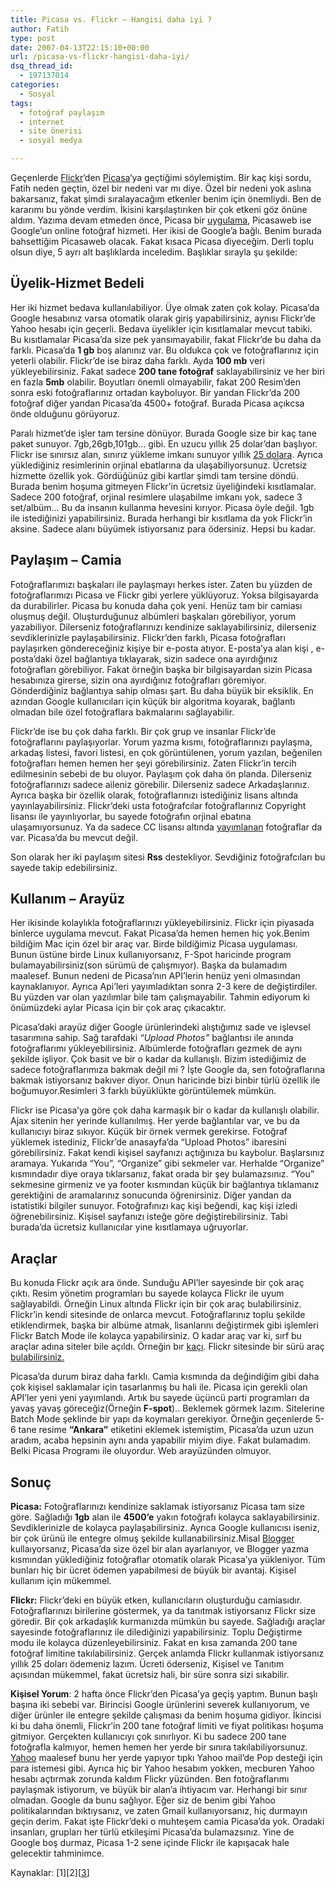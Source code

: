 ```yaml
---
title: Picasa vs. Flickr – Hangisi daha iyi ?
author: Fatih
type: post
date: 2007-04-13T22:15:10+00:00
url: /picasa-vs-flickr-hangisi-daha-iyi/
dsq_thread_id:
  - 197137014
categories:
  - Sosyal
tags:
  - fotoğraf paylaşım
  - internet
  - site önerisi
  - sosyal medya

---
```

Geçenlerde [Flickr][1]&#8216;den [Picasa][2]&#8216;ya geçtiğimi söylemiştim. Bir kaç kişi sordu, Fatih neden geçtin, özel bir nedeni var mı diye. Özel bir nedeni yok aslına bakarsanız, fakat şimdi sıralayacağım etkenler benim için önemliydi. Ben de kararımı bu yönde verdim. İkisini karşılaştırıken bir çok etkeni göz önüne aldım. Yazıma devam etmeden önce, Picasa bir [uygulama][3], Picasaweb ise Google&#8217;un online fotoğraf hizmeti. Her ikisi de Google&#8217;a bağlı. Benim burada bahsettiğim Picasaweb olacak. Fakat kısaca Picasa diyeceğim. Derli toplu olsun diye, 5 ayrı alt başlıklarda inceledim. Başlıklar sırayla şu şekilde:

<!--more-->

## **Üyelik-Hizmet Bedeli**

Her iki hizmet bedava kullanılabiliyor. Üye olmak zaten çok kolay. Picasa&#8217;da Google hesabınız varsa otomatik olarak giriş yapabilirsiniz, aynısı Flickr&#8217;de Yahoo hesabı için geçerli. Bedava üyelikler için kısıtlamalar mevcut tabiki. Bu kısıtlamalar Picasa&#8217;da size pek yansımayabilir, fakat Flickr&#8217;de bu daha da farklı. Picasa&#8217;da **1 gb** boş alanınız var. Bu oldukca çok ve fotoğraflarınız için yeterli olabilir. Flickr&#8217;de ise biraz daha farklı. Ayda **100 mb** veri yükleyebilirsiniz. Fakat sadece **200 tane fotoğraf** saklayabilirsiniz ve her biri en fazla **5mb** olabilir. Boyutları önemli olmayabilir, fakat 200 Resim&#8217;den sonra eski fotoğraflarınız ortadan kayboluyor. Bir yandan Flickr&#8217;da 200 fotoğraf diğer yandan Picasa&#8217;da 4500+ fotoğraf. Burada Picasa açıkcsa önde olduğunu görüyoruz.

Paralı hizmet&#8217;de işler tam tersine dönüyor. Burada Google size bir kaç tane paket sunuyor. 7gb,26gb,101gb&#8230; gibi. En uzucu yıllık 25 dolar&#8217;dan başlıyor.  
Flickr ise sınırsız alan, sınırız yükleme imkanı sunuyor yıllık [25 dolara][4]. Ayrıca yüklediğiniz resimlerinin orjinal ebatlarına da ulaşabiliyorsunuz. Ücretsiz hizmette özellik yok. Gördüğünüz gibi kartlar şimdi tam tersine döndü. Burada benim hoşuma gitmeyen Flickr&#8217;in ücretsiz üyeliğindeki kısıtlamalar. Sadece 200 fotoğraf, orjinal resimlere ulaşabilme imkanı yok, sadece 3 set/albüm&#8230; Bu da insanın kullanma hevesini kırıyor. Picasa öyle değil. 1gb ile istediğinizi yapabilirsiniz. Burada herhangi bir kısıtlama da yok Flickr&#8217;in aksine. Sadece alanı büyümek istiyorsanız para ödersiniz. Hepsi bu kadar. 

## **Paylaşım &#8211; Camia**

Fotoğraflarımızı başkaları ile paylaşmayı herkes ister. Zaten bu yüzden de fotoğraflarımızı Picasa ve Flickr gibi yerlere yüklüyoruz. Yoksa bilgisayarda da durabilirler. Picasa bu konuda daha çok yeni. Henüz tam bir camiası oluşmuş değil. Oluşturduğunuz albümleri başkaları görebiliyor, yorum yazabiliyor. Dilerseniz fotoğraflarınızı kendinize saklayabilirsiniz, dilerseniz sevdiklerinizle paylaşabilirsiniz. Flickr&#8217;den farklı, Picasa fotoğrafları paylaşırken göndereceğiniz kişiye bir e-posta atıyor. E-posta&#8217;ya alan kişi , e-posta&#8217;daki özel bağlantıya tıklayarak, sizin sadece ona ayırdığınız fotoğrafları görebiliyor. Fakat örneğin başka bir bilgisayardan sizin Picasa hesabınıza girerse, sizin ona ayırdığınız fotoğrafları göremiyor. Gönderdiğiniz bağlantıya sahip olması şart. Bu daha büyük bir eksiklik. En azından Google kullanıcıları için küçük bir algoritma koyarak, bağlantı olmadan bile özel fotoğraflara bakmalarını sağlayabilir. 

Flickr&#8217;de ise bu çok daha farklı. Bir çok grup ve insanlar Flickr&#8217;de fotoğraflarını paylaşıyorlar. Yorum yazma kısmı, fotoğraflarınızı paylaşma, arkadaş listesi, favori listesi, en çok görüntülenen, yorum yazılan, beğenilen fotoğrafları hemen hemen her şeyi görebilirsiniz. Zaten Flickr&#8217;in tercih edilmesinin sebebi de bu oluyor. Paylaşım çok daha ön planda. Dilerseniz fotoğraflarınızı sadece aileniz görebilir. Dilerseniz sadece Arkadaşlarınız. Ayrıca başka bir özellik olarak, fotoğraflarınızı istediğiniz lisans altında yayınlayabilirsiniz. Flickr&#8217;deki usta fotoğrafcılar fotoğraflarınız Copyright lisansı ile yayınlıyorlar, bu sayede fotoğrafın orjinal ebatına ulaşamıyorsunuz. Ya da sadece CC lisansı altında [yayımlanan][5] fotoğraflar da var. Picasa&#8217;da bu mevcut değil.

Son olarak her iki paylaşım sitesi **Rss** destekliyor. Sevdiğiniz fotoğrafcıları bu sayede takip edebilirsiniz. 

## **Kullanım &#8211; Arayüz**

Her ikisinde kolaylıkla fotoğraflarınızı yükleyebilirsiniz. Flickr için piyasada binlerce uygulama mevcut. Fakat Picasa&#8217;da hemen hemen hiç yok.Benim bildiğim Mac için özel bir araç var. Birde bildiğimiz Picasa uygulaması. Bunun üstüne birde Linux kullanıyorsanız, F-Spot haricinde program bulamayabilirsiniz(son sürümü de çalışmıyor). Başka da bulamadım maalesef. Bunun nedeni de Picasa&#8217;nın API&#8217;lerin henüz yeni olmasından kaynaklanıyor. Ayrıca Api&#8217;leri yayımladıktan sonra 2-3 kere de değiştirdiler. Bu yüzden var olan yazılımlar bile tam çalışmayabilir. Tahmin ediyorum ki önümüzdeki aylar Picasa için bir çok araç çıkacaktır. 

Picasa&#8217;daki arayüz diğer Google ürünlerindeki alıştığımız sade ve işlevsel tasarımına sahip. Sağ tarafdaki _&#8220;Upload Photos&#8221;_ bağlantısı ile anında fotoğraflarımı yükleyebilirsiniz. Albümlerde fotoğrafları gezmek de aynı şekilde işliyor. Çok basit ve bir o kadar da kullanışlı. Bizim istediğimiz de sadece fotoğraflarımıza bakmak değil mi ? İşte Google da, sen fotoğraflarına bakmak istiyorsanız bakıver diyor. Onun haricinde bizi binbir türlü özellik ile boğumuyor.Resimleri 3 farklı büyüklükte görüntülemek mümkün.

Flickr ise Picasa&#8217;ya göre çok daha karmaşık bir o kadar da kullanışlı olabilir. Ajax sitenin her yerinde kullanılmış. Her yerde bağlantılar var, ve bu da kullanıcıyı biraz sıkıyor. Küçük bir örnek vermek gerekirse. Fotoğraf yüklemek istediniz, Flickr&#8217;de anasayfa&#8217;da &#8220;Upload Photos&#8221; ibaresini görebilirsiniz. Fakat kendi kişisel sayfanızı açtığınıza bu kaybolur. Başlarsınız aramaya. Yukarıda &#8220;You&#8221;, &#8220;Organize&#8221; gibi sekmeler var. Herhalde &#8220;Organize&#8221; kısmındadır diye oraya tıklarsanız, fakat orada bir şey bulamazsınız. &#8220;You&#8221; sekmesine girmeniz ve ya footer kısmından küçük bir bağlantıya tıklamanız gerektiğini de aramalarınız sonucunda öğrenirsiniz. Diğer yandan da istatistiki bilgiler sunuyor. Fotoğrafınızı kaç kişi beğendi, kaç kişi izledi öğrenebilirsiniz. Kişisel sayfanızı isteğe göre değiştirebilirsiniz. Tabi burada&#8217;da ücretsiz kullanıcılar yine kısıtlamaya uğruyorlar.

## **Araçlar**

Bu konuda Flickr açık ara önde. Sunduğu API&#8217;ler sayesinde bir çok araç çıktı. Resim yönetim programları bu sayede kolayca Flickr ile uyum sağlayabildi. Örneğin Linux altında Flickr için bir çok araç bulabilirsiniz. Flickr&#8217;in kendi sitesinde de onlarca mevcut. Fotoğraflarınız toplu şekilde etiklendirmek, başka bir albüme atmak, lisanlarını değiştirmek gibi işlemleri Flickr Batch Mode ile kolayca yapabilirsiniz. O kadar araç var ki, sırf bu araçlar adına siteler bile açıldı. Örneğin bır [kaçı][6]. Flickr sitesinde bir sürü araç [bulabilirsiniz.][7] 

Picasa&#8217;da durum biraz daha farklı. Camia kısmında da değindiğim gibi daha çok kişisel saklamalar için tasarlanmış bu hali ile. Picasa için gerekli olan API&#8217;ler yeni yeni yayımlandı. Artık bu sayede üçüncü parti programları da yavaş yavaş göreceğiz(Örneğin **F-spot**).. Beklemek görmek lazım. Sitelerine Batch Mode şeklinde bir yapı da koymaları gerekiyor. Örneğin geçenlerde 5-6 tane resime **&#8220;Ankara&#8221;** etiketini eklemek istemiştim, Picasa&#8217;da uzun uzun aradım, acaba hepsinin aynı anda yapabilir miyim diye. Fakat bulamadım. Belki Picasa Programı ile oluyordur. Web arayüzünden olmuyor.

## **Sonuç**

**Picasa:** Fotoğraflarınızı kendinize saklamak istiyorsanız Picasa tam size göre. Sağladığı **1gb** alan ile **4500&#8217;e** yakın fotoğrafı kolayca saklayabilirsiniz. Sevdiklerinizle de kolayca paylaşabilirsiniz. Ayrıca Google kullanıcısı iseniz, bir çok ürünü ile entegre olmuş şekilde kullanabilirsiniz.Misal [Blogger][8] kullaıyorsanız, Picasa&#8217;da size özel bir alan ayarlanıyor, ve Blogger yazma kısmından yüklediğiniz fotoğraflar otomatik olarak Picasa&#8217;ya yükleniyor. Tüm bunları hiç bir ücret ödemen yapabilmesi de büyük bir avantaj. Kişisel kullanım için mükemmel.

**Flickr:** Flickr&#8217;deki en büyük etken, kullanıcıların oluşturduğu camiasıdır. Fotoğraflarınızı birilerine göstermek, ya da tanıtmak istiyorsanız Flickr size göredir. Bir çok arkadaşlık kurmanızda mümkün bu sayede. Sağladığı araçlar sayesinde fotoğraflarınız ile dilediğinizi yapabilirsiniz. Toplu Değiştirme modu ile kolayca düzenleyebilirsiniz. Fakat en kısa zamanda 200 tane fotoğraf limitine takılabilirsiniz. Gerçek anlamda Flickr kullanmak istiyorsanız yıllık 25 doları ödemeniz lazım. Ücreti öderseniz, Kişisel ve Tanıtım açısından mükemmel, fakat ücretsiz hali, bir süre sonra sizi sıkabilir.

**Kişisel Yorum**: 2 hafta önce Flickr&#8217;den Picasa&#8217;ya geçiş yaptım. Bunun başlı başına iki sebebi var. Birincisi Google ürünlerini severek kullanıyorum, ve diğer ürünler ile entegre şekilde çalışması da benim hoşuma gidiyor. İkincisi ki bu daha önemli, Flickr&#8217;in 200 tane fotoğraf limiti ve fiyat politikası hoşuma gitmiyor. Gerçekten kullanıcıyı çok sınırlıyor. Ki bu sadece 200 tane fotoğrafla kalmıyor, hemen hemen her yerde bir sınıra takılabiliyorsunuz. [Yahoo][9] maalesef bunu her yerde yapıyor tıpkı Yahoo mail&#8217;de Pop desteği için para istemesi gibi. Ayrıca hiç bir Yahoo hesabım yokken, mecburen Yahoo hesabı açtırmak zorunda kaldım Flickr yüzünden. Ben fotoğraflarımı paylaşmak istiyorum, ve büyük bir alan&#8217;a ihtiyacım var. Herhangi bir sınır olmadan. Google da bunu sağlıyor. Eğer siz de benim gibi Yahoo politikalarından bıktıysanız, ve zaten Gmail kullanıyorsanız, hiç durmayın geçin derim. Fakat işte Flickr&#8217;deki o muhteşem camia Picasa&#8217;da yok. Oradaki insanları, grupları her türlü etkileşimi Picasa&#8217;da bulamazsınız. Yine de Google boş durmaz, Picasa 1-2 sene içinde Flickr ile kapışacak hale gelecektir tahminimce.

Kaynaklar: \[1\]\[2\][[3][10]]

 [1]: https://www.flickr.com
 [2]: https://picasaweb.google.com/
 [3]: https://picasa.google.com/
 [4]: https://www.flickr.com/upgrade/
 [5]: https://www.flickr.com/creativecommons/
 [6]: https://bighugelabs.com/flickr/
 [7]: https://www.flickr.com/services/
 [8]: https://www.blogger.com
 [9]: https://www.yahoo.com
 [10]: https://labnol.blogspot.com/2006/06/flickr-vs-picasa-web-albums-no-tags.html